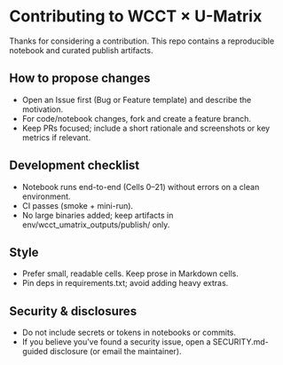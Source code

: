 # Contributing to WCCT × U-Matrix

Thanks for considering a contribution. This repo contains a reproducible notebook and curated publish artifacts.

## How to propose changes
- Open an Issue first (Bug or Feature template) and describe the motivation.
- For code/notebook changes, fork and create a feature branch.
- Keep PRs focused; include a short rationale and screenshots or key metrics if relevant.

## Development checklist
- Notebook runs end-to-end (Cells 0–21) without errors on a clean environment.
- CI passes (smoke + mini-run).
- No large binaries added; keep artifacts in env/wcct_umatrix_outputs/publish/ only.

## Style
- Prefer small, readable cells. Keep prose in Markdown cells.
- Pin deps in requirements.txt; avoid adding heavy extras.

## Security & disclosures
- Do not include secrets or tokens in notebooks or commits.
- If you believe you’ve found a security issue, open a SECURITY.md-guided disclosure (or email the maintainer).
